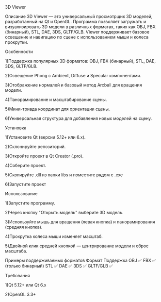 3D Viewer

Описание
3D Viewer — это универсальный просмотрщик 3D моделей, разработанный на Qt и OpenGL. Программа позволяет загружать и визуализировать 3D модели в различных форматах, таких как OBJ, FBX (бинарный), STL, DAE, 3DS, GLTF/GLB. Viewer поддерживает базовое освещение и навигацию по сцене с использованием мыши и колеса прокрутки.

Особенности


1)Поддержка популярных 3D форматов: OBJ, FBX (бинарный), STL, DAE, 3DS, GLTF/GLB.

2)Освещение Phong с Ambient, Diffuse и Specular компонентами.

3)Отображение нормалей и базовый метод Arcball для вращения модели.

4)Панорамирование и масштабирование сцены.

5)Мини-триада координат для ориентации сцены.

6)Универсальная структура для добавления новых моделей на сцену.



Установка


1)Установите Qt (версии 5.12+ или 6.x).

2)Склонируйте репозиторий.

3)Откройте проект в Qt Creator (.pro).

4)Соберите проект.

5)Скопируйте .dll из папки libs и поместите рядом с .exe

6)Запустите проект



Использование


1)Запустите программу.

2)Через кнопку "Открыть модель" выберите 3D модель.

3)Используйте мышь для вращения (левая кнопка) и панорамирования (средняя кнопка).

4)Прокрутка колеса мыши изменяет масштаб.

5)Двойной клик средней кнопкой — центрирование модели и сброс масштаба.



Примеры поддерживаемых форматов
Формат	Поддержка
OBJ	✅
FBX	✅ (только бинарный)
STL	✅
DAE	✅
3DS	✅
GLTF/GLB	✅

Требования

1)Qt 5.12+ или Qt 6.x

2)OpenGL 3.3+
